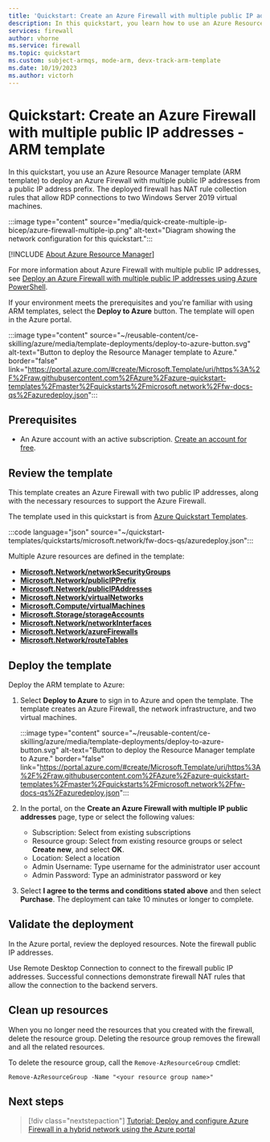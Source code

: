 ```yaml
---
title: 'Quickstart: Create an Azure Firewall with multiple public IP addresses - Resource Manager template'
description: In this quickstart, you learn how to use an Azure Resource Manager template (ARM template) to create an Azure Firewall with multiple public IP addresses.
services: firewall
author: vhorne
ms.service: firewall
ms.topic: quickstart
ms.custom: subject-armqs, mode-arm, devx-track-arm-template
ms.date: 10/19/2023
ms.author: victorh
---
```


# Quickstart: Create an Azure Firewall with multiple public IP addresses - ARM template

In this quickstart, you use an Azure Resource Manager template (ARM template) to deploy an Azure Firewall with multiple public IP addresses from a public IP address prefix. The deployed firewall has NAT rule collection rules that allow RDP connections to two Windows Server 2019 virtual machines.

:::image type="content" source="media/quick-create-multiple-ip-bicep/azure-firewall-multiple-ip.png" alt-text="Diagram showing the network configuration for this quickstart.":::

[!INCLUDE [About Azure Resource Manager](~/reusable-content/ce-skilling/azure/includes/resource-manager-quickstart-introduction.md)]

For more information about Azure Firewall with multiple public IP addresses, see [Deploy an Azure Firewall with multiple public IP addresses using Azure PowerShell](deploy-multi-public-ip-powershell.md).

If your environment meets the prerequisites and you're familiar with using ARM templates, select the **Deploy to Azure** button. The template will open in the Azure portal.

:::image type="content" source="~/reusable-content/ce-skilling/azure/media/template-deployments/deploy-to-azure-button.svg" alt-text="Button to deploy the Resource Manager template to Azure." border="false" link="https://portal.azure.com/#create/Microsoft.Template/uri/https%3A%2F%2Fraw.githubusercontent.com%2FAzure%2Fazure-quickstart-templates%2Fmaster%2Fquickstarts%2Fmicrosoft.network%2Ffw-docs-qs%2Fazuredeploy.json":::

## Prerequisites

- An Azure account with an active subscription. [Create an account for free](https://azure.microsoft.com/free/?WT.mc_id=A261C142F).

## Review the template

This template creates an Azure Firewall with two public IP addresses, along with the necessary resources to support the Azure Firewall.

The template used in this quickstart is from [Azure Quickstart Templates](https://azure.microsoft.com/resources/templates/fw-docs-qs).

:::code language="json" source="~/quickstart-templates/quickstarts/microsoft.network/fw-docs-qs/azuredeploy.json":::

Multiple Azure resources are defined in the template:

- [**Microsoft.Network/networkSecurityGroups**](/azure/templates/microsoft.network/networksecuritygroups?pivots=deployment-language-arm-template)
- [**Microsoft.Network/publicIPPrefix**](/azure/templates/microsoft.network/publicipprefixes?pivots=deployment-language-arm-template)
- [**Microsoft.Network/publicIPAddresses**](/azure/templates/microsoft.network/publicipaddresses?pivots=deployment-language-arm-template)
- [**Microsoft.Network/virtualNetworks**](/azure/templates/microsoft.network/virtualnetworks?pivots=deployment-language-arm-template)
- [**Microsoft.Compute/virtualMachines**](/azure/templates/microsoft.compute/virtualmachines?pivots=deployment-language-arm-template)
- [**Microsoft.Storage/storageAccounts**](/azure/templates/microsoft.storage/storageAccounts?pivots=deployment-language-arm-template)
- [**Microsoft.Network/networkInterfaces**](/azure/templates/microsoft.network/networkinterfaces?pivots=deployment-language-arm-template)
- [**Microsoft.Network/azureFirewalls**](/azure/templates/microsoft.network/azureFirewalls?pivots=deployment-language-arm-template)
- [**Microsoft.Network/routeTables**](/azure/templates/microsoft.network/routeTables?pivots=deployment-language-arm-template)

## Deploy the template

Deploy the ARM template to Azure:

1. Select **Deploy to Azure** to sign in to Azure and open the template. The template creates an Azure Firewall, the network infrastructure, and two virtual machines.

   :::image type="content" source="~/reusable-content/ce-skilling/azure/media/template-deployments/deploy-to-azure-button.svg" alt-text="Button to deploy the Resource Manager template to Azure." border="false" link="https://portal.azure.com/#create/Microsoft.Template/uri/https%3A%2F%2Fraw.githubusercontent.com%2FAzure%2Fazure-quickstart-templates%2Fmaster%2Fquickstarts%2Fmicrosoft.network%2Ffw-docs-qs%2Fazuredeploy.json":::

2. In the portal, on the **Create an Azure Firewall with multiple IP public addresses** page, type or select the following values:
   - Subscription: Select from existing subscriptions
   - Resource group:  Select from existing resource groups or select **Create new**, and select **OK**.
   - Location: Select a location
   - Admin Username: Type username for the administrator user account
   - Admin Password: Type an administrator password or key

3. Select **I agree to the terms and conditions stated above** and then select **Purchase**. The deployment can take 10 minutes or longer to complete.

## Validate the deployment

In the Azure portal, review the deployed resources. Note the firewall public IP addresses.

Use Remote Desktop Connection to connect to the firewall public IP addresses. Successful connections demonstrate firewall NAT rules that allow the connection to the backend servers.

## Clean up resources

When you no longer need the resources that you created with the firewall, delete the resource group. Deleting the resource group removes the firewall and all the related resources.

To delete the resource group, call the `Remove-AzResourceGroup` cmdlet:

```azurepowershell-interactive
Remove-AzResourceGroup -Name "<your resource group name>"
```

## Next steps

> [!div class="nextstepaction"]
> [Tutorial: Deploy and configure Azure Firewall in a hybrid network using the Azure portal](tutorial-hybrid-portal.md)
